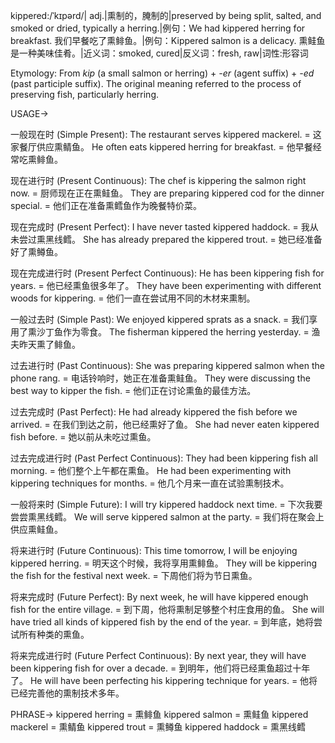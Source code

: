 kippered:/ˈkɪpərd/| adj.|熏制的，腌制的|preserved by being split, salted, and smoked or dried, typically a herring.|例句：We had kippered herring for breakfast. 我们早餐吃了熏鲱鱼。|例句：Kippered salmon is a delicacy. 熏鲑鱼是一种美味佳肴。|近义词：smoked, cured|反义词：fresh, raw|词性:形容词

Etymology:
From *kip* (a small salmon or herring) + *-er* (agent suffix) + *-ed* (past participle suffix). The original meaning referred to the process of preserving fish, particularly herring.

USAGE->

一般现在时 (Simple Present):
The restaurant serves kippered mackerel. = 这家餐厅供应熏鲭鱼。
He often eats kippered herring for breakfast. = 他早餐经常吃熏鲱鱼。

现在进行时 (Present Continuous):
The chef is kippering the salmon right now. = 厨师现在正在熏鲑鱼。
They are preparing kippered cod for the dinner special. = 他们正在准备熏鳕鱼作为晚餐特价菜。

现在完成时 (Present Perfect):
I have never tasted kippered haddock. = 我从未尝过熏黑线鳕。
She has already prepared the kippered trout. = 她已经准备好了熏鳟鱼。

现在完成进行时 (Present Perfect Continuous):
He has been kippering fish for years. = 他已经熏鱼很多年了。
They have been experimenting with different woods for kippering. = 他们一直在尝试用不同的木材来熏制。

一般过去时 (Simple Past):
We enjoyed kippered sprats as a snack. = 我们享用了熏沙丁鱼作为零食。
The fisherman kippered the herring yesterday. = 渔夫昨天熏了鲱鱼。

过去进行时 (Past Continuous):
She was preparing kippered salmon when the phone rang. = 电话铃响时，她正在准备熏鲑鱼。
They were discussing the best way to kipper the fish. = 他们正在讨论熏鱼的最佳方法。

过去完成时 (Past Perfect):
He had already kippered the fish before we arrived. = 在我们到达之前，他已经熏好了鱼。
She had never eaten kippered fish before. = 她以前从未吃过熏鱼。

过去完成进行时 (Past Perfect Continuous):
They had been kippering fish all morning. = 他们整个上午都在熏鱼。
He had been experimenting with kippering techniques for months. = 他几个月来一直在试验熏制技术。

一般将来时 (Simple Future):
I will try kippered haddock next time. = 下次我要尝尝熏黑线鳕。
We will serve kippered salmon at the party. = 我们将在聚会上供应熏鲑鱼。

将来进行时 (Future Continuous):
This time tomorrow, I will be enjoying kippered herring. = 明天这个时候，我将享用熏鲱鱼。
They will be kippering the fish for the festival next week. = 下周他们将为节日熏鱼。

将来完成时 (Future Perfect):
By next week, he will have kippered enough fish for the entire village. = 到下周，他将熏制足够整个村庄食用的鱼。
She will have tried all kinds of kippered fish by the end of the year. = 到年底，她将尝试所有种类的熏鱼。

将来完成进行时 (Future Perfect Continuous):
By next year, they will have been kippering fish for over a decade. = 到明年，他们将已经熏鱼超过十年了。
He will have been perfecting his kippering technique for years. = 他将已经完善他的熏制技术多年。

PHRASE->
kippered herring = 熏鲱鱼
kippered salmon = 熏鲑鱼
kippered mackerel = 熏鲭鱼
kippered trout = 熏鳟鱼
kippered haddock = 熏黑线鳕
